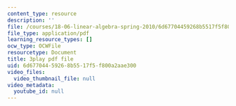 ```yaml
---
content_type: resource
description: ''
file: /courses/18-06-linear-algebra-spring-2010/6d67704459268b5517f5f800a2aae300_IZqwi0wJovM.pdf
file_type: application/pdf
learning_resource_types: []
ocw_type: OCWFile
resourcetype: Document
title: 3play pdf file
uid: 6d677044-5926-8b55-17f5-f800a2aae300
video_files:
  video_thumbnail_file: null
video_metadata:
  youtube_id: null
---
```


